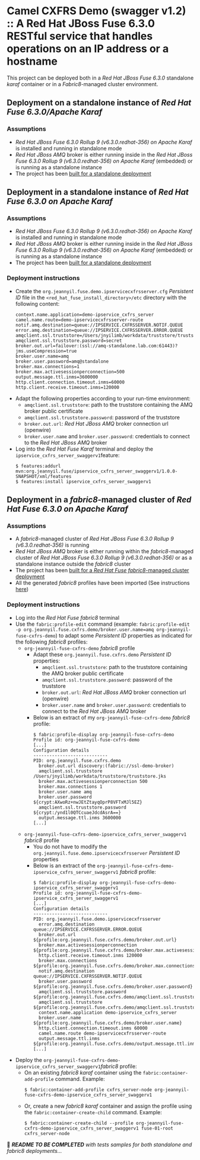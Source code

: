 # Camel CXFRS Demo (swagger v1.2) :: A Red Hat JBoss Fuse 6.3.0 RESTful service that handles operations on an IP address or a hostname

This project can be deployed both in a _Red Hat JBoss Fuse 6.3.0_ standalone _karaf_ container or in a _Fabric8_-managed cluster environment.

## Deployment on a standalone instance of _Red Hat Fuse 6.3.0/Apache Karaf_ 

### Assumptions
- _Red Hat JBoss Fuse 6.3.0 Rollup 9 (v6.3.0.redhat-356) on Apache Karaf_ is installed and running in standalone mode
- _Red Hat JBoss AMQ_ broker is either running inside in the _Red Hat JBoss Fuse 6.3.0 Rollup 9 (v6.3.0.redhat-356) on Apache Karaf_ (embedded) or
is running as a standalone instance
- The project has been [built for a standalone deployment](../README.md#build-for-a-standalone-deployment)

## Deployment in a standalone instance of _Red Hat Fuse 6.3.0 on Apache Karaf_ 

### Assumptions
- _Red Hat JBoss Fuse 6.3.0 Rollup 9 (v6.3.0.redhat-356) on Apache Karaf_ is installed and running in standalone mode
- _Red Hat JBoss AMQ_ broker is either running inside in the _Red Hat JBoss Fuse 6.3.0 Rollup 9 (v6.3.0.redhat-356) on Apache Karaf_ (embedded) or
is running as a standalone instance
- The project has been [built for a standalone deployment](../README.md#build-for-a-standalone-deployment)

### Deployment instructions

- Create the `org.jeannyil.fuse.demo.ipservicecxfrsserver.cfg` _Persistent ID_ file in the `<red_hat_fuse_install_directory>/etc` directory with the following content:
  ```
  context.name.application=demo-ipservice_cxfrs_server
  camel.name.route=demo-ipservicecxfrsserver-route
  notif.amq.destination=queue://IPSERVICE.CXFRSSERVER.NOTIF.QUEUE
  error.amq.destination=queue://IPSERVICE.CXFRSSERVER.ERROR.QUEUE
  amqclient.ssl.truststore=/Users/jnyilimb/workdata/truststore/truststore.jks
  amqclient.ssl.truststore.password=secret
  broker.out.url=failover:(ssl://amq-standalone.lab.com:61443)?jms.useCompression=true
  broker.user.name=amq
  broker.user.password=amq@standalone
  broker.max.connections=1
  broker.max.activesessionperconnection=500
  output.message.ttl.inms=3600000
  http.client.connection.timeout.inms=60000
  http.client.receive.timeout.inms=120000
  ```
- Adapt the following properties according to your run-time environment:
  - `amqclient.ssl.truststore`: path to the truststore containing the AMQ broker public certificate
  - `amqclient.ssl.truststore.password`: password of the truststore
  - `broker.out.url`: _Red Hat JBoss AMQ_ broker connection url (openwire)
  - `broker.user.name` and `broker.user.password`: credentials to connect to the _Red Hat JBoss AMQ_ broker
- Log into the _Red Hat Fuse Karaf_ terminal and deploy the `ipservice_cxfrs_server_swaggerv1`feature:
  ```
  $ features:addurl mvn:org.jeannyil.fuse/ipservice_cxfrs_server_swaggerv1/1.0.0-SNAPSHOT/xml/features
  $ features:install ipservice_cxfrs_server_swaggerv1
  ``` 

## Deployment in a _fabric8_-managed cluster of _Red Hat Fuse 6.3.0 on Apache Karaf_ 

### Assumptions
- A _fabric8_-managed cluster of _Red Hat JBoss Fuse 6.3.0 Rollup 9 (v6.3.0.redhat-356)_ is running
- _Red Hat JBoss AMQ_ broker is either running within the _fabric8_-managed cluster of _Red Hat JBoss Fuse 6.3.0 Rollup 9 (v6.3.0.redhat-356)_ or
as a standalone instance outside the _fabric8_ cluster
- The project has been [built for a _Red Hat Fuse fabric8_-managed cluster deployment](../README.md#build-for-a-_fabric8_-managed-cluster-deployment)
- All the generated _fabric8_ profiles have been imported (See instructions [here](../README.md#build-for-a-_fabric8_-managed-cluster-deployment))

### Deployment instructions

- Log into the _Red Hat Fuse fabric8_ terminal
- Use the `fabric:profile-edit` command (example: `fabric:profile-edit -p org.jeannyil.fuse.cxfrs.demo/broker.user.name=amq org-jeannyil-fuse-cxfrs-demo`) 
to adapt some _Persistent ID_ properties as indicated for the following _fabric8_ profiles:
  - `org-jeannyil-fuse-cxfrs-demo` _fabric8_ profile
    - Adapt these `org.jeannyil.fuse.cxfrs.demo` _Persistent ID_ properties: 
      - `amqclient.ssl.truststore`: path to the truststore containing the AMQ broker public certificate
      - `amqclient.ssl.truststore.password`: password of the truststore
      - `broker.out.url`: _Red Hat JBoss AMQ_ broker connection url (openwire)
      - `broker.user.name` and `broker.user.password`: credentials to connect to the _Red Hat JBoss AMQ_ broker
    - Below is an extract of my `org-jeannyil-fuse-cxfrs-demo` _fabric8_ profile:
      ```
      $ fabric:profile-display org-jeannyil-fuse-cxfrs-demo
      Profile id: org-jeannyil-fuse-cxfrs-demo
      [...]
      Configuration details
      ----------------------------
      PID: org.jeannyil.fuse.cxfrs.demo
        broker.out.url discovery:(fabric://ssl-demo-broker)
        amqclient.ssl.truststore /Users/jnyilimb/workdata/truststore/truststore.jks
        broker.max.activesessionperconnection 500
        broker.max.connections 1
        broker.user.name amq
        broker.user.password ${crypt:AXwoRz+nwJEtZtayqOprP8VFTxMJl5EZ}
        amqclient.ssl.truststore.password ${crypt:/ynd1l0QTCcuaeJdcdAsrA==}
        output.message.ttl.inms 3600000
      [...]
      ```
  - `org-jeannyil-fuse-cxfrs-demo-ipservice_cxfrs_server_swaggerv1` _fabric8_ profile
    - You do not have to modify the `org.jeannyil.fuse.demo.ipservicecxfrsserver` _Persistent ID_ properties 
    - Below is an extract of the `org-jeannyil-fuse-cxfrs-demo-ipservice_cxfrs_server_swaggerv1` _fabric8_ profile:
      ```
      $ fabric:profile-display org-jeannyil-fuse-cxfrs-demo-ipservice_cxfrs_server_swaggerv1
      Profile id: org-jeannyil-fuse-cxfrs-demo-ipservice_cxfrs_server_swaggerv1
      [...]
      Configuration details
      ----------------------------
      PID: org.jeannyil.fuse.demo.ipservicecxfrsserver
        error.amq.destination queue://IPSERVICE.CXFRSSERVER.ERROR.QUEUE
        broker.out.url ${profile:org.jeannyil.fuse.cxfrs.demo/broker.out.url}
        broker.max.activesessionperconnection ${profile:org.jeannyil.fuse.cxfrs.demo/broker.max.activesessionperconnection}
        http.client.receive.timeout.inms 120000
        broker.max.connections ${profile:org.jeannyil.fuse.cxfrs.demo/broker.max.connections}
        notif.amq.destination queue://IPSERVICE.CXFRSSERVER.NOTIF.QUEUE
        broker.user.password ${profile:org.jeannyil.fuse.cxfrs.demo/broker.user.password}
        amqclient.ssl.truststore.password ${profile:org.jeannyil.fuse.cxfrs.demo/amqclient.ssl.truststore.password}
        amqclient.ssl.truststore ${profile:org.jeannyil.fuse.cxfrs.demo/amqclient.ssl.truststore}
        context.name.application demo-ipservice_cxfrs_server
        broker.user.name ${profile:org.jeannyil.fuse.cxfrs.demo/broker.user.name}
        http.client.connection.timeout.inms 60000
        camel.name.route demo-ipservicecxfrsserver-route
        output.message.ttl.inms ${profile:org.jeannyil.fuse.cxfrs.demo/output.message.ttl.inms}
      [...]
      ```
- Deploy the `org-jeannyil-fuse-cxfrs-demo-ipservice_cxfrs_server_swaggerv1`_fabric8_ profile:
  - On an existing _fabric8 karaf_ container using the `fabric:container-add-profile` command.
  Example: 
    ```
    $ fabric:container-add-profile cxfrs_server-node org-jeannyil-fuse-cxfrs-demo-ipservice_cxfrs_server_swaggerv1
    ```
  - Or, create a new _fabric8 karaf_ container and assign the profile using the `fabric:container-create-child` command.
  Example:
    ```
    $ fabric:container-create-child --profile org-jeannyil-fuse-cxfrs-demo-ipservice_cxfrs_server_swaggerv1 fuse-01-root cxfrs_server-node
    ```

:construction: *__README TO BE COMPLETED__ with tests samples for both standalone and fabric8 deployments...*
